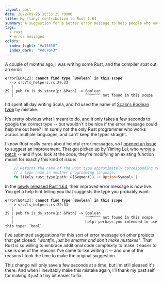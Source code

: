 ```yaml
---
layout: post
date: 2022-09-25 10:55:25 +0000
title: My (tiny) contribution to Rust 1.64
summary: A suggestion for a better error message to help people who work in multiple languages.
tags:
  - rust
  - error messages
colors:
  index_light: "#a15630"
  index_dark:  "#d67643"
---
```


<!-- Index image from https://wellcomecollection.org/works/b3kwna8x/images?id=nndcpejn -->

A couple of months ago, I was writing some Rust, and the compiler spat out an error:

<pre>
<code><span class="rustc_error">error[E0412]:</span> <span style="font-weight: bold;">cannot find type `Boolean` in this scope</span>
  <span class="rustc_lineno">--></span> src/fs_helpers.rs:29:33
  <span class="rustc_lineno"> |</span>
<span class="rustc_lineno">29 |</span> pub fn is_ds_store(p: &Path) -> Boolean
   <span class="rustc_lineno">|</span>               <span class="rustc_error">                  ^^^^^^^ not found in this scope</span></code></pre>

I'd spent all day writing Scala, and I'd used the name of [Scala's Boolean type][scala_bool] by mistake.

It's pretty obvious what I meant to do, and it only takes a few seconds to google the correct type -- but wouldn't it be nice if the error message could help me out here?
I'm surely not the only Rust programmer who works across multiple languages, and can't keep the types straight.

I know Rust really cares about helpful error messages, so I [opened an issue][issue] to suggest an improvement.
That got picked up by Yiming Lei, who [wrote a patch][patch] -- and if you look at the code, they're modifying an existing function meant for exactly this kind of issue:

```rust
    // Returns the name of the Rust type approximately corresponding to
    // a type name in another programming language.
    fn likely_rust_type(path: &[Segment]) -> Option<Symbol> {
```

In the [newly released Rust 1.64][release], their improved error message is now live.
You get a help hint telling you that suggests the type you probably want:

<pre>
<code><span class="rustc_error">error[E0412]:</span> <span style="font-weight: bold;">cannot find type `Boolean` in this scope</span>
  <span class="rustc_lineno">--></span> src/fs_helpers.rs:29:33
  <span class="rustc_lineno"> |</span>
<span class="rustc_lineno">29 |</span> pub fn is_ds_store(p: &Path) -> Boolean
   <span class="rustc_lineno">|</span>               <span class="rustc_error">                  ^^^^^^^ not found in this scope
   <span class="rustc_lineno">|</span>                                 help: perhaps you intended to use this type: `bool`</span></code></pre>

I've submitted suggestions for this sort of error message on other projects that get closed: *"wontfix, just be smarter and don't make mistakes"*.
That Rust is so willing to embrace additional code complexity to make it easier to use is one of the reasons I've come to like writing it -- and one of the reasons I took the time to make the original suggestion.

This change will only save a few seconds at a time, but I'm still pleased it's there.
And when I inevitably make this mistake again, I'll thank my past self for making it just a tiny bit easier to fix.

[release]: https://blog.rust-lang.org/2022/09/22/Rust-1.64.0.html
[scala_bool]: https://www.scala-lang.org/api/2.12.9/scala/Boolean.html
[issue]: https://github.com/rust-lang/rust/issues/98492
[patch]: https://github.com/rust-lang/rust/pull/98677

